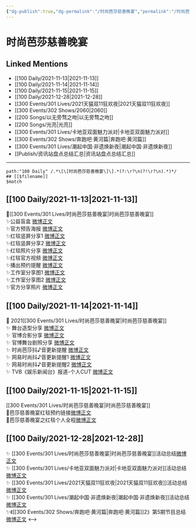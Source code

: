 ```yaml
---
{"dg-publish":true,"dg-permalink":"/时尚芭莎慈善晚宴","permalink":"/时尚芭莎慈善晚宴/","created":"2022-12-23T10:29:52.000+08:00","updated":"2023-04-10T16:22:23.000+08:00"}
---
```


# 时尚芭莎慈善晚宴

## Linked Mentions
- [[100 Daily/2021-11-13\|2021-11-13]]
- [[100 Daily/2021-11-14\|2021-11-14]]
- [[100 Daily/2021-11-15\|2021-11-15]]
- [[100 Daily/2021-12-28\|2021-12-28]]
- [[300 Events/301 Lives/2021天猫双11狂欢夜\|2021天猫双11狂欢夜]]
- [[300 Events/302 Shows/2060\|2060]]
- [[200 Songs/以无旁骛之吻\|以无旁骛之吻]]
- [[200 Songs/光亮\|光亮]]
- [[300 Events/301 Lives/卡地亚双面魅力派对\|卡地亚双面魅力派对]]
- [[300 Events/302 Shows/奔跑吧·黄河篇\|奔跑吧·黄河篇]]
- [[300 Events/301 Lives/潮起中国·非遗焕新夜\|潮起中国·非遗焕新夜]]
- [[Publish/资讯站盘点总结汇总\|资讯站盘点总结汇总]]


---

```expander
path:"100 Daily" /.*\[\[时尚芭莎慈善晚宴\]\].*(?:\r?\n(?!\r?\n).*)*/
## [[$filename]]
$match
```
## [[100 Daily/2021-11-13\|2021-11-13]]
🌟[[300 Events/301 Lives/时尚芭莎慈善晚宴\|时尚芭莎慈善晚宴]]  
✨公益盲盒 [微博正文](https://m.weibo.cn/6466290670/4703116685217334)  
✨官方预告海报 [微博正文](https://m.weibo.cn/6466290670/4703131541703502)  
✨红毯竖屏分享1 [微博正文](https://m.weibo.cn/6466290670/4703150185645831)  
✨红毯竖屏分享2 [微博正文](https://m.weibo.cn/6466290670/4703158339633417)  
✨红毯照片分享 [微博正文](https://m.weibo.cn/6466290670/4703152882583183)  
✨红毯官方视频 [微博正文](https://m.weibo.cn/6466290670/4703156716175880)  
✨播出预约提醒 [微博正文](https://m.weibo.cn/6466290670/4703198914286403)  
✨工作室分享图1 [微博正文](https://m.weibo.cn/6466290670/4703220679053576)  
✨工作室分享图2 [微博正文](https://m.weibo.cn/6466290670/4703229700738501)  
✨官方分享照片 [微博正文](https://m.weibo.cn/6466290670/4703226228377602)
## [[100 Daily/2021-11-14\|2021-11-14]]
💫 2021[[300 Events/301 Lives/时尚芭莎慈善晚宴\|时尚芭莎慈善晚宴]]  
✨ 舞台造型分享 [微博正文](https://m.weibo.cn/6466290670/4703405744066205)  
✨ 官博合影分享 [微博正文](https://m.weibo.cn/6466290670/4703445321518148)  
✨ 官博舞台剧照分享 [微博正文](https://m.weibo.cn/6466290670/4703384039063777)  
✨ 时尚芭莎抖♪音更新提醒 [微博正文](https://m.weibo.cn/6466290670/4703395125136168)  
✨ 网易时尚抖♪音更新提醒1 [微博正文](https://m.weibo.cn/6466290670/4703563081320741)  
✨ 网易时尚抖♪音更新提醒2 [微博正文](https://m.weibo.cn/6466290670/4703561928150999)  
✨ TVB《娱乐新闻台》报道-个人CUT [微博正文](https://m.weibo.cn/6466290670/4703553115391344)
## [[100 Daily/2021-11-15\|2021-11-15]]
[[300 Events/301 Lives/时尚芭莎慈善晚宴\|时尚芭莎慈善晚宴]]  
💎芭莎慈善晚宴红毯预约链接[微博正文](https://m.weibo.cn/6466290670/4703861473020010)  
💎芭莎慈善晚宴之红毯个人全程[微博正文](https://m.weibo.cn/6466290670/4703870808492483)
## [[100 Daily/2021-12-28\|2021-12-28]]
✨ [[300 Events/301 Lives/时尚芭莎慈善晚宴\|时尚芭莎慈善晚宴]]活动总结[微博正文](https://m.weibo.cn/6466290670/4719492091347277)  
✨ [[300 Events/301 Lives/卡地亚双面魅力派对\|卡地亚双面魅力派对]]活动总结[微博正文](https://m.weibo.cn/6466290670/4719491801943221)  
✨ [[300 Events/301 Lives/2021天猫双11狂欢夜\|2021天猫双11狂欢夜]]活动总结[微博正文](https://m.weibo.cn/6466290670/4719331072017852)  
✨ [[300 Events/301 Lives/潮起中国·非遗焕新夜\|潮起中国·非遗焕新夜]]活动总结 [微博正文](https://m.weibo.cn/6466290670/4719326630249968)  
✨《[[300 Events/302 Shows/奔跑吧·黄河篇\|奔跑吧·黄河篇]]2》第5期节目总结[微博正文](https://m.weibo.cn/6466290670/4719491777567565)
<-->